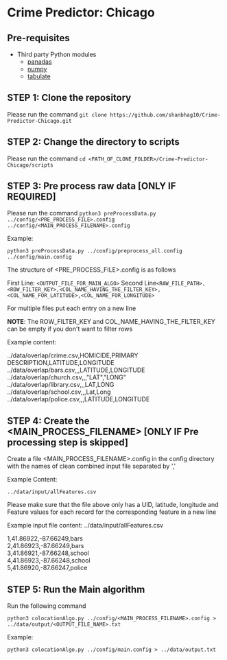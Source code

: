 # Crime Predictor: Chicago

## Pre-requisites

* Third party Python modules
  * [panadas](https://pandas.pydata.org/pandas-docs/stable/install.html)
  * [numpy](https://pypi.org/project/numpy/)
  * [tabulate](https://pypi.org/project/tabulate/)

## STEP 1: Clone the repository

Please run the command ``git clone https://github.com/shanbhag10/Crime-Predictor-Chicago.git``

## STEP 2: Change the directory to scripts

Please run the command ``cd <PATH_OF_CLONE_FOLDER>/Crime-Predictor-Chicago/scripts``

## STEP 3: Pre process raw data [ONLY IF REQUIRED]

Please run the command ``python3 preProcessData.py ../config/<PRE_PROCESS_FILE>.config ../config/<MAIN_PROCESS_FILENAME>.config``

Example:

``python3 preProcessData.py ../config/preprocess_all.config ../config/main.config``

The structure of <PRE_PROCESS_FILE>.config is as follows

First Line: ``<OUTPUT_FILE_FOR_MAIN_ALGO>``
Second Line``<RAW_FILE_PATH>,<ROW_FILTER_KEY>,<COL_NAME_HAVING_THE_FILTER_KEY>,<COL_NAME_FOR_LATITUDE>,<COL_NAME_FOR_LONGITUDE>``

For multiple files put each entry on a new line

**NOTE**: The ROW_FILTER_KEY and COL_NAME_HAVING_THE_FILTER_KEY can be empty if you don't want to filter rows

Example content:

../data/overlap/crime.csv,HOMICIDE,PRIMARY DESCRIPTION,LATITUDE,LONGITUDE<br>
../data/overlap/bars.csv,,,LATITUDE,LONGITUDE<br>
../data/overlap/church.csv,,,"LAT","LONG"<br>
../data/overlap/library.csv,,,LAT,LONG<br>
../data/overlap/school.csv,,,Lat,Long<br>
../data/overlap/police.csv,,,LATITUDE,LONGITUDE<br>

## STEP 4: Create the <MAIN_PROCESS_FILENAME> [ONLY IF Pre processing step is skipped]

Create a file <MAIN_PROCESS_FILENAME>.config in the config directory with the names of clean combined input file separated by ','

Example Content:

``../data/input/allFeatures.csv
``

Please make sure that the file above only has a UID, latitude, longitude and Feature values for each record for the corresponding feature in a new line

Example input file content: ../data/input/allFeatures.csv

1,41.86922,-87.66249,bars<br>
2,41.86923,-87.66249,bars<br>
3,41.86921,-87.66248,school<br>
4,41.86923,-87.66248,school<br>
5,41.86920,-87.66247,police

## STEP 5: Run the Main algorithm

Run the following command

``python3 colocationAlgo.py ../config/<MAIN_PROCESS_FILENAME>.config > ../data/output/<OUTPUT_FILE_NAME>.txt``

Example:

``python3 colocationAlgo.py ../config/main.config > ../data/output.txt``
